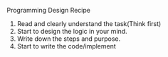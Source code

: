 Programming Design Recipe

1. Read and clearly understand the task(Think first)
2. Start to design the logic in your mind.
2. Write down the steps and purpose.
3. Start to write the code/implement